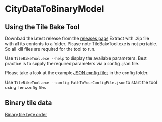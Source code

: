 # CityDataToBinaryModel



## Using the Tile Bake Tool

Download the latest release from the [releases page](releases/)
Extract with .zip file with all its contents to a folder.
Please note TileBakeTool.exe is not portable. So all .dll files are required for the tool to run.

Use `TileBikeTool.exe --help` to display the available parameters.
Best practice is to supply the required parameters via a config .json file.

Please take a look at the example [JSON config files](config/) in the config folder.

Use `TileBikeTool.exe --config PathToYourConfigFile.json` to start the tool using the config file.

## Binary tile data

[Binary tile byte order](docs/BinaryFileContents.md)

